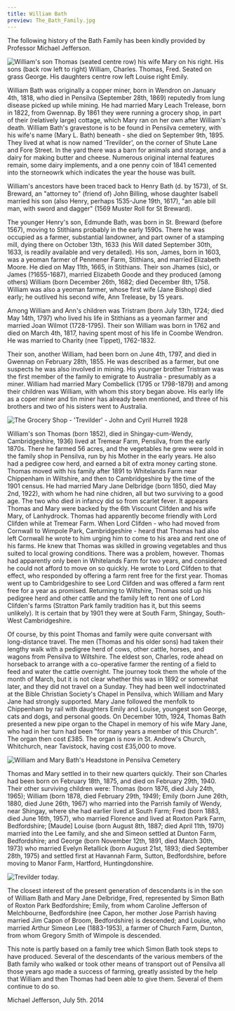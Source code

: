```yaml
---
title: William Bath
preview: The_Bath_Family.jpg
---
```


The following history of the Bath Family has been kindly provided by Professor Michael Jefferson.

![William's son Thomas (seated centre row) his wife Mary on his right.   His sons (back row left to right) William, Charles. Thomas, Fred.   Seated on grass George.   His daughters centre row left Louise right Emily.](./william-bath/The_Bath_Family.jpg)

William Bath was originally a copper miner, born in Wendron on January 4th, 1818, who died in Pensilva (September 28th, 1869) reputedly from lung disease picked up while mining. He had married Mary Leach Trelease, born in 1822, from Gwennap. By 1861 they were running a grocery shop, in part of their (relatively large) cottage, which Mary ran on her own after William's death. William Bath's gravestone is to be found in Pensilva cemetery, with his wife's name (Mary L. Bath) beneath - she died on September 9th, 1895. They lived at what is now named 'Trevilder', on the corner of Shute Lane and Fore Street. In the yard there was a barn for animals and storage, and a dairy for making butter and cheese. Numerous original internal features remain, some dairy implements, and a one penny coin of 1841 cemented into the storneowrk which indicates the year the house was built.

William's ancestors have been traced back to Henry Bath (d. by 1573), of St. Breward, an "attorney to" (friend of) John Billing, whose daughter Isabell married his son (also Henry, perhaps 1535-June 19th, 1617), "an able bill man, with sword and dagger" (1569 Muster Roll for St Breward).

The younger Henry's son, Edmunde Bath, was born in St. Breward (before 1567), moving to Stithians probably in the early 1590s. There he was occupied as a farmer, substantial landowner, and part owner of a stamping mill, dying there on October 13th, 1633 (his Will dated September 30th, 1633, is readily available and very detailed). His son, James, born in 1603, was a yeoman farmer of Penmener Farm, Stithians, and married Elizabeth Moore. He died on May 11th, 1665, in Stithians. Their son Jhames (sic), or James (?1655-1687), married Elizabeth Goode and they produced (among others) William (born December 26th, 1682; died December 8th, 1758. William was also a yeoman farmer, whose first wife (Jane Bishop) died early; he outlived his second wife, Ann Trelease, by 15 years.

Among William and Ann's children was Tristram (born July 13th, 1724; died May 14th, 1797) who lived his life in Stithians as a yeoman farmer and married Joan Wilmot (1728-1795). Their son William was born in 1762 and died on March 4th, 1817, having spent most of his life in Coombe Wendron. He was married to Charity (nee Tippet), 1762-1832.

Their son, another William, had been born on June 4th, 1797, and died in Gwennap on February 28th, 1855. He was described as a farmer, but one suspects he was also involved in mining. His younger brother Tristram was the first member of the family to emigrate to Australia - presumably as a miner. William had married Mary Combellick (1795 or 1798-1879) and among their children was William, with whom this story began above. His early life as a coper miner and tin miner has already been mentioned, and three of his brothers and two of his sisters went to Australia.

![The Grocery Shop - 'Trevilder' - John and Cyril Hurrell 1928](./william-bath/DSC00538.JPG)

William's son Thomas (born 1852), died in Shingay-cum-Wendy, Cambridgeshire, 1936) lived at Tremear Farm, Pensilva, from the early 1870s. There he farmed 56 acres, and the vegetables he grew were sold in the family shop in Pensilva, run by his Mother in the early years. He also had a pedigree cow herd, and earned a bit of extra money carting stone. Thomas moved with his family after 1891 to Whitelands Farm near Chippenham in Wiltshire, and then to Cambridgeshire by the time of the 1901 census. He had married Mary Jane Delbridge (born 1850, died May 2nd, 1922), with whom he had nine chidren, all but two surviving to a good age. The two who died in infancy did so from scarlet fever. It appears Thomas and Mary were backed by the 6th Viscount Clifden and his wife Mary, of Lanhydrock. Thomas had apparently become friendly with Lord Clifden while at Tremear Farm. When Lord Clifden - who had moved from Cornwall to Wimpole Park, Cambridgeshire - heard that Thomas had also left Cornwall he wrote to him urging him to come to his area and rent one of his farms. He knew that Thomas was skilled in growing vegetables and thus suited to local growing conditions. There was a problem, however. Thomas had apparently only been in Whitelands Farm for two years, and considered he could not afford to move on so quickly. He wrote to Lord Clifden to that effect, who responded by offering a farm rent free for the first year. Thomas went up to Cambridgeshire to see Lord Clifden and was offered a farm rent free for a year as promised. Returning to Wiltshire, Thomas sold up his pedigree herd and other cattle and the family left to rent one of Lord Clifden's farms (Stratton Park family tradition has it, but this seems unlikely). It is certain that by 1901 they were at South Farm, Shingay, South-West Cambridgeshire.

Of course, by this point Thomas and family were quite conversant with long-distance travel. The men (Thomas and his older sons) had taken their lengthy walk with a pedigree herd of cows, other cattle, horses, and wagons from Pensilva to Wiltshire. The eldest son, Charles, rode ahead on horseback to arrange with a co-operative farmer the renting of a field to feed and water the cattle overnight. The journey took them the whole of the month of March, but it is not clear whether this was in 1892 or somewhat later, and they did not travel on a Sunday. They had been well indoctrinated at the Bible Christian Society's Chapel in Pensilva, which William and Mary Jane had strongly supported. Mary Jane followed the menfolk to Chippenham by rail with daughters Emily and Louise, youngest son George, cats and dogs, and personal goods. On December 10th, 1924, Thomas Bath presented a new pipe organ to the Chapel in memory of his wife Mary Jane, who had in her turn had been "for many years a member of this Church". The organ then cost £385. The organ is now in St. Andrew's Church, Whitchurch, near Tavistock, having cost £35,000 to move.

![William and Mary Bath's Headstone in Pensilva Cemetery](./william-bath/Bath_Pensilva_Cemetery.JPG)

Thomas and Mary settled in to their new quarters quickly. Their son Charles had been born on February 18th, 1875, and died on February 29th, 1940. Their other surviving children were: Thomas (born 1876, died July 24th, 1965); William (born 1878, died February 29th, 1949); Emily (born June 26th, 1880, died June 26th, 1967) who married into the Parrish family of Wendy, near Shingay, where she had earlier lived at South Farm; Fred (born 1883, died June 16th, 1957), who married Florence and lived at Roxton Park Farm, Bedfordshire; [Maude] Louise (born August 8th, 1887; died April 11th, 1970) married into the Lee family, and she and Simeon settled at Dunton Farm, Bedfordshire; and George (born November 12th, 1891, died March 30th, 1973) who married Evelyn Retallick (born August 21st, 1893; died September 28th, 1975) and settled first at Havannah Farm, Sutton, Bedfordshire, before moving to Manor Farm, Hartford, Huntingdonshire.

![Trevilder today.](./william-bath/DSC00540.JPG)

The closest interest of the present generation of descendants is in the son of William Bath and Mary Jane Delbridge, Fred, represented by Simon Bath of Roxton Park Bedfordshire; Emily, from whom Caroline Jefferson of Melchbourne, Bedfordshire (nee Capon, her mother Jose Parrish having married Jim Capon of Broom, Bedfordshire) is descended; and Louise, who married Arthur Simeon Lee (1883-1953), a farmer of Church Farm, Dunton, from whom Gregory Smith of Wimpole is descended.

This note is partly based on a family tree which Simon Bath took steps to have produced. Several of the descendants of the various members of the Bath family who walked or took other means of transport out of Pensilva all those years ago made a success of farming, greatly assisted by the help that William and then Thomas had been able to give them. Several of them continue to do so.

Michael Jefferson, July 5th. 2014
